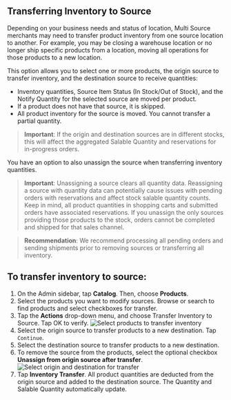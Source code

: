 Transferring Inventory to Source
--

Depending on your business needs and status of location, Multi Source merchants may need to transfer product inventory from one source location to another. For example, you may be closing a warehouse location or no longer ship specific products from a location, moving all operations for those products to a new location.

This option allows you to select one or more products, the origin source to transfer inventory, and the destination source to receive quantities:

* Inventory quantities, Source Item Status (In Stock/Out of Stock), and the Notify Quantity for the selected source are moved per product.
* If a product does not have that source, it is skipped.
* All product inventory for the source is moved. You cannot transfer a partial quantity.

> **Important**: If the origin and destination sources are in different stocks, this will affect the aggregated Salable Quantity and reservations for in-progress orders.

You have an option to also unassign the source when transferring inventory quantities.

> **Important**: Unassigning a source clears all quantity data. Reassigning a source with quantity data can potentially cause issues with pending orders with reservations and affect stock salable quantity counts. Keep in mind, all product quantities in shopping carts and submitted orders have associated reservations. If you unassign the only sources providing those products to the stock, orders cannot be completed and shipped for that sales channel.

> **Recommendation**: We recommend processing all pending orders and sending shipments prior to removing sources or transferring all inventory.

## To transfer inventory to source:

1.	On the Admin sidebar, tap **Catalog**. Then, choose **Products**.
2.	Select the products you want to modify sources. Browse or search to find products and select checkboxes for transfer.
3.	Tap the **Actions** drop-down menu, and choose Transfer Inventory to Source. Tap OK to verify.
![Select products to transfer inventory](https://docs.magento.com/m2/ce/user_guide/Resources/Images/inventory/inventory-bulk-transfer-source_thumb_0_0.png)
4.	Select the origin source to transfer products to a new destination. Tap `Continue`.
5.	Select the destination source to transfer products to a new destination.
6.	To remove the source from the products, select the optional checkbox **Unassign from origin source after transfer**.
![Select origin and destination for transfer](https://docs.magento.com/m2/ce/user_guide/Resources/Images/inventory/inventory-bulk-transfer-complete_thumb_0_0.png)
7.	Tap **Inventory Transfer**. All product quantities are deducted from the origin source and added to the destination source. The Quantity and Salable Quantity automatically update.